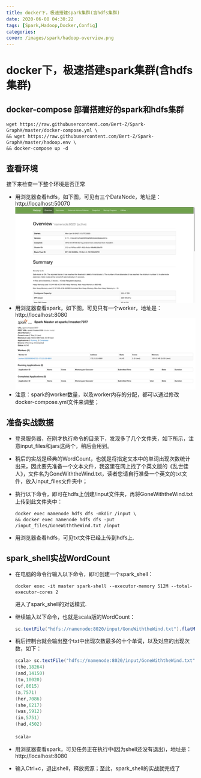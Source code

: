 ```yaml
---
title: docker下，极速搭建spark集群(含hdfs集群)
date: 2020-06-08 04:30:22
tags: [Spark,Hadoop,Docker,Config]
categories:
cover: /images/spark/hadoop-overview.png
---
```

<meta name="referrer" content="no-referrer" />

# docker下，极速搭建spark集群(含hdfs集群)

## docker-compose 部署搭建好的spark和hdfs集群

```shell
wget https://raw.githubusercontent.com/Bert-Z/Spark-GraphX/master/docker-compose.yml \
&& wget https://raw.githubusercontent.com/Bert-Z/Spark-GraphX/master/hadoop.env \
&& docker-compose up -d
```



## 查看环境

接下来检查一下整个环境是否正常

- 用浏览器查看hdfs，如下图，可见有三个DataNode，地址是：http://localhost:50070 ![hadoop-overview](/images/spark/hadoop-overview.png)
- 用浏览器查看spark，如下图，可见只有一个worker，地址是：http://localhost:8080 ![worker-overview](/images/spark/worker-overview.png)
- 注意：spark的worker数量，以及worker内存的分配，都可以通过修改docker-compose.yml文件来调整；

## 准备实战数据

- 登录服务器，在刚才执行命令的目录下，发现多了几个文件夹，如下所示，注意input_files和jars这两个，稍后会用到。

- 稍后的实战是经典的WordCount，也就是将指定文本中的单词出现次数统计出来，因此要先准备一个文本文件，我这里在网上找了个英文版的《乱世佳人》，文件名为GoneWiththeWind.txt，读者您请自行准备一个英文的txt文件，放入input_files文件夹中；

- 执行以下命令，即可在hdfs上创建/input文件夹，再将GoneWiththeWind.txt上传到此文件夹中：

  ```shell
  docker exec namenode hdfs dfs -mkdir /input \
  && docker exec namenode hdfs dfs -put /input_files/GoneWiththeWind.txt /input
  ```

- 用浏览器查看hdfs，可见txt文件已经上传到hdfs上.

## spark_shell实战WordCount

- 在电脑的命令行输入以下命令，即可创建一个spark_shell：

  ```shell
  docker exec -it master spark-shell --executor-memory 512M --total-executor-cores 2
  ```

  进入了spark_shell的对话模式.

- 继续输入以下命令，也就是scala版的WordCount：

  ```scala
  sc.textFile("hdfs://namenode:8020/input/GoneWiththeWind.txt").flatMap(line => line.split(" ")).map(word => (word, 1)).reduceByKey(_ + _).sortBy(_._2,false).take(10).foreach(println)
  ```

  

- 稍后控制台就会输出整个txt中出现次数最多的十个单词，以及对应的出现次数，如下：

  ```scala
  scala> sc.textFile("hdfs://namenode:8020/input/GoneWiththeWind.txt").flatMap(line => line.split(" ")).map(word => (word, 1)).reduceByKey(_ + _).sortBy(_._2,false).take(10).foreach(println)
  (the,18264)                                                                     
  (and,14150)
  (to,10020)
  (of,8615)
  (a,7571)
  (her,7086)
  (she,6217)
  (was,5912)
  (in,5751)
  (had,4502)
  
  scala>
  ```

  

- 用浏览器查看spark，可见任务正在执行中(因为shell还没有退出)，地址是：http://localhost:8080

- 输入Ctrl+c，退出shell，释放资源；至此，spark_shell的实战就完成了
  